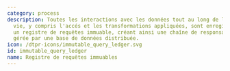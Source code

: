 ```yaml
---
category: process
description: Toutes les interactions avec les données tout au long de leur cycle de
  vie, y compris l'accés et les transformations appliquées, sont enregistrées dans
  un registre de requêtes immuable, créant ainsi une chaîne de responsabilité vérifiable,
  gérée par une base de données distribuée.
icon: /dtpr-icons/immutable_query_ledger.svg
id: immutable_query_ledger
name: Registre de requêtes immuables
---
```

